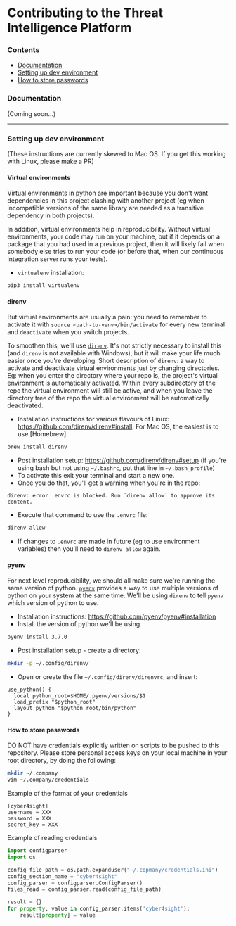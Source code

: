# Contributing to the Threat Intelligence Platform

### Contents

* [Documentation](#documentation)
* [Setting up dev environment](#setting-up-dev-environment)
* [How to store passwords](#How-to-store-passwords)



### Documentation

(Coming soon...)


---

### Setting up dev environment

(These instructions are currently skewed to Mac OS. If you get this working with Linux, please make a PR)

#### Virtual environments

Virtual environments in python are important because you don't want dependencies in this project clashing with another project
(eg when incompatible versions of the same library are needed as a transitive dependency in both projects). 

In addition, virtual environments help in reproducibility. Without virtual environments, your code may run
on your machine, but if it depends on a package that you had used in a previous project, then it will
likely fail when somebody else tries to run your code (or before that, when our continuous integration
server runs your tests).

* `virtualenv` installation: 
```bash
pip3 install virtualenv
```

#### direnv

But virtual environments are usually a pain: you need to remember to activate it with
`source <path-to-venv>/bin/activate` for every new terminal and `deactivate` when you switch projects. 

To smoothen this, we'll use [`direnv`](https://direnv.net/). It's not strictly necessary to install this
(and `direnv` is not available with Windows), but it will make your life much easier once you're developing.
Short description of `direnv`: a way to activate and deactivate virtual environments just by changing directories. 
Eg: when you enter the directory where your repo is, the project's virtual environment is automatically activated.
Within every subdirectory of the repo the virtual environment will still be active, and when you leave the directory
tree of the repo the virtual environment will be automatically deactivated.

* Installation instructions for various flavours of Linux: https://github.com/direnv/direnv#install. For Mac OS,
the easiest is to use [Homebrew]:
```bash
brew install direnv
```

* Post installation setup: https://github.com/direnv/direnv#setup (if you're using bash but not using `~/.bashrc`,
put that line in `~/.bash_profile`)
* To activate this exit your terminal and start a new one.
* Once you do that, you'll get a warning when you're in the repo:
```
direnv: error .envrc is blocked. Run `direnv allow` to approve its content.
```
* Execute that command to use the `.envrc` file:
```bash
direnv allow
```
* If changes to `.envrc` are made in future (eg to use environment variables) then you'll need to `direnv allow` again.

#### pyenv

For next level reproducibility, we should all make sure we're running the same version of python.
[`pyenv`](https://github.com/pyenv/pyenv) provides a way to use multiple versions of python on your system at
the same time. We'll be using `direnv` to tell `pyenv` which version of python to use.

* Installation instructions: https://github.com/pyenv/pyenv#installation
* Install the version of python we'll be using
```bash
pyenv install 3.7.0
```
* Post installation setup - create a directory:
```bash
mkdir -p ~/.config/direnv/
```
* Open or create the file `~/.config/direnv/direnvrc`, and insert:
```
use_python() {
  local python_root=$HOME/.pyenv/versions/$1
  load_prefix "$python_root"
  layout_python "$python_root/bin/python"
}
```

#### How to store passwords

DO NOT have credentials explicitly written on scripts to be pushed to this repository. Please store personal access keys on your local machine in your root directory, by doing the following: 
```bash
mkdir ~/.company
vim ~/.company/credentials
```
Example of the format of your credentials
```
[cyber4sight]
username = XXX
password = XXX
secret_key = XXX
```
Example of reading credentials
```python
import configparser
import os

config_file_path = os.path.expanduser("~/.copmany/credentials.ini")
config_section_name = "cyber4sight"
config_parser = configparser.ConfigParser()
files_read = config_parser.read(config_file_path)

result = {}
for property, value in config_parser.items('cyber4sight'):
	result[property] = value
```

